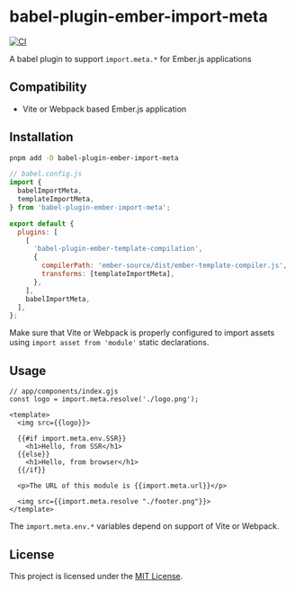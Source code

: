# babel-plugin-ember-import-meta

[![CI](https://github.com/bobisjan/babel-plugin-ember-import-meta/actions/workflows/ci.yml/badge.svg)](https://github.com/bobisjan/babel-plugin-ember-import-meta/actions/workflows/ci.yml)

A babel plugin to support `import.meta.*` for Ember.js applications

## Compatibility

- Vite or Webpack based Ember.js application

## Installation

```zsh
pnpm add -D babel-plugin-ember-import-meta
```

```js
// babel.config.js
import {
  babelImportMeta,
  templateImportMeta,
} from 'babel-plugin-ember-import-meta';

export default {
  plugins: [
    [
      'babel-plugin-ember-template-compilation',
      {
        compilerPath: 'ember-source/dist/ember-template-compiler.js',
        transforms: [templateImportMeta],
      },
    ],
    babelImportMeta,
  ],
};
```

Make sure that Vite or Webpack is properly configured to import assets using `import asset from 'module'` static declarations.

## Usage

```gjs
// app/components/index.gjs
const logo = import.meta.resolve('./logo.png');

<template>
  <img src={{logo}}>

  {{#if import.meta.env.SSR}}
    <h1>Hello, from SSR</h1>
  {{else}}
    <h1>Hello, from browser</h1>
  {{/if}}

  <p>The URL of this module is {{import.meta.url}}</p>

  <img src={{import.meta.resolve "./footer.png"}}>
</template>
```

The `import.meta.env.*` variables depend on support of Vite or Webpack.

## License

This project is licensed under the [MIT License](LICENSE).
